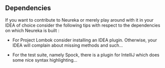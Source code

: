 


## Dependencies ##

If you want to contribute to Neureka or merely 
play around with it in your IDEA of choice consider the following 
tips with respect to the dependencies on which Neureka is built : <br>

- For Project Lombok consider installing an IDEA plugin. Otherwise, your IDEA will complain about missing methods and such...

- For the test suite, namely Spock, there is a plugin for IntelliJ which does some nice syntax highlighting...
